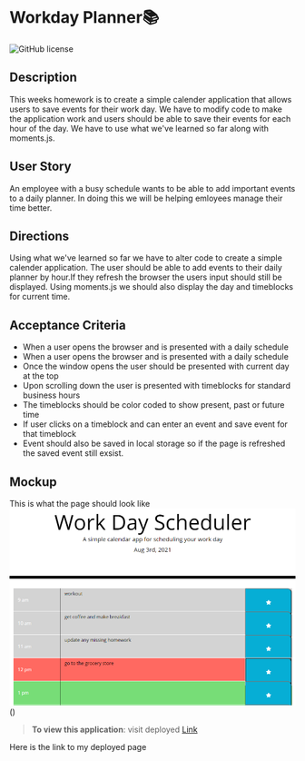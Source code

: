 # Workday Planner📚
![GitHub license](https://img.shields.io/badge/license-MIT-pink.svg) 

## Description
This weeks homework is to create a simple calender application that allows users to save events for their work day. We have to modify code to make the application work and users should be able to save their events for each hour of the day. We have to use what we've learned so far along with moments.js.

## User Story
An employee with a busy schedule wants to be able to add important events to a daily planner. In doing this we will be helping emloyees manage their time better.

## Directions
Using what we've learned so far we have to alter code to create a simple calender application. The user should be able to add events to their daily planner by hour.If they refresh the browser the users input should still be displayed. Using moments.js we should also display the day and timeblocks for current time.

## Acceptance Criteria
- When a user opens the browser and is presented with a daily schedule
- When a user opens the browser and is presented with a daily schedule
- Once the window opens the user should be presented with current day at the top
- Upon scrolling down the user is presented with timeblocks for standard business hours
- The timeblocks should be color coded to show present, past or future time
- If user clicks on a timeblock and can enter an event and save event for that timeblock
- Event should also be saved in local storage so if the page is refreshed the saved event still exsist.

## Mockup 
This is what the page should look like
![This is what my page looks like ](Assets/hp.png)
()
> **To view this application**: visit deployed [Link](https://marissanancy.github.io/Workday-Planner/)


Here is the link to my deployed page 
